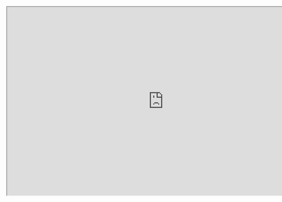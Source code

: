 <iframe id="igraph" src="https://plot.ly/~tshimizu/63/f-250f-350-vs-f-350f-500/" width="830" height="500" seamless="seamless" scrolling="no">